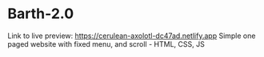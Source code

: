 # Barth-2.0
Link to live preview: https://cerulean-axolotl-dc47ad.netlify.app
Simple one paged website with fixed menu, and scroll - HTML, CSS, JS
